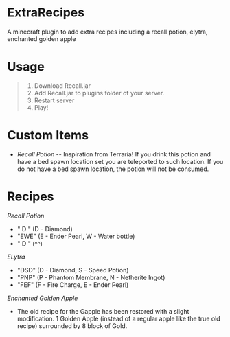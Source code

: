 # ExtraRecipes
A minecraft plugin to add extra recipes including a recall potion, elytra, enchanted golden apple

# Usage
> 1. Download Recall.jar
> 2. Add Recall.jar to plugins folder of your server.
> 3. Restart server
> 4. Play!

# Custom Items
- *Recall Potion*
-- Inspiration from Terraria! If you drink this potion and have a bed spawn location set you are teleported to such location. If you do not have a bed spawn location, the potion will not be consumed.

# Recipes
*Recall Potion*
- " D " (D - Diamond)
- "EWE" (E - Ender Pearl, W - Water bottle)
- " D " (^^)

*ELytra*
- "DSD" (D - Diamond, S - Speed Potion)
- "PNP" (P - Phantom Membrane, N - Netherite Ingot)
- "FEF" (F - Fire Charge, E - Ender Pearl)

*Enchanted Golden Apple*
- The old recipe for the Gapple has been restored with a slight modification. 1 Golden Apple (instead of a regular apple like the true old recipe) surrounded by 8 block of Gold.

